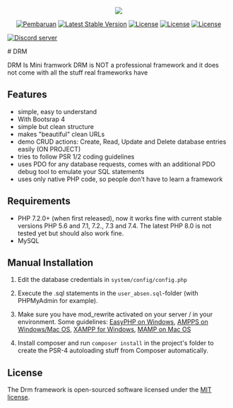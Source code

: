 <p align="center"><img src="https://cdn.discordapp.com/attachments/837719575063691274/837732607089049680/baner.jpg" /></p>
<p align="center">
<a href="https://github.com/DemuraAIdev/drm_framwork/releases/"><img src="https://img.shields.io/github/v/release/DemuraAIdev/drm_framwork?label=DRM" alt="Pembaruan"></a>
<a href="https://github.com/DemuraAIdev/drm_framwork/"><img src="https://img.shields.io/github/downloads/DemuraAIdev/drm_framwork/total" alt="Latest Stable Version"></a>
<a href="https://travis-ci.com/github/DemuraAIdev/drm_framwork"><img src="https://img.shields.io/travis/com/DemuraAIdev/drm_framwork?label=DRM" alt="License"></a>
<a href="https://github.com/DemuraAIdev/drm_framwork/"><img src="https://img.shields.io/github/stars/DemuraAIdev/drm_framwork" alt="License"></a>
<a href="https://opensource.org/licenses/MIT"><img src="https://img.shields.io/github/license/DemuraAIdev/drm_framwork" alt="License"></a>

<a href="https://discord.gg/wWJeaCs63b"><img src="https://canary.discordapp.com/api/guilds/837717027556294746/embed.png" alt="Discord server"></a>

</p>
# DRM 

DRM Is Mini framwork
DRM is NOT a professional framework and it does not come with all the stuff real frameworks have

## Features

- simple, easy to understand
- With Bootsrap 4
- simple but clean structure
- makes "beautiful" clean URLs
- demo CRUD actions: Create, Read, Update and Delete database entries easily (ON PROJECT)
- tries to follow PSR 1/2 coding guidelines
- uses PDO for any database requests, comes with an additional PDO debug tool to emulate your SQL statements
- uses only native PHP code, so people don't have to learn a framework

## Requirements

- PHP 7.2.0+ (when first released), now it works fine with current stable versions PHP 5.6 and 7.1, 7.2., 7.3 and 7.4. 
  The latest PHP 8.0 is not tested yet but should also work fine.
- MySQL

## Manual Installation
1. Edit the database credentials in `system/config/config.php`
2. Execute the .sql statements in the `user_absen.sql`-folder (with PHPMyAdmin for example).
3. Make sure you have mod_rewrite activated on your server / in your environment. Some guidelines:
   [EasyPHP on Windows](http://stackoverflow.com/questions/8158770/easyphp-and-htaccess),
   [AMPPS on Windows/Mac OS](http://www.softaculous.com/board/index.php?tid=3634&title=AMPPS_rewrite_enable/disable_option%3F_please%3F),
   [XAMPP for Windows](http://www.leonardaustin.com/blog/technical/enable-mod_rewrite-in-xampp/),
   [MAMP on Mac OS](http://stackoverflow.com/questions/7670561/how-to-get-htaccess-to-work-on-mamp)

4. Install composer and run `composer install` in the project's folder to create the PSR-4 autoloading stuff from Composer automatically.

## License

The Drm framework is open-sourced software licensed under the [MIT license](https://opensource.org/licenses/MIT).


